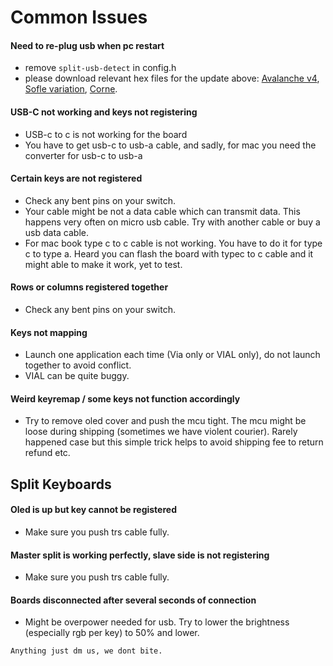 # Common Issues

#### Need to re-plug usb when pc restart
- remove `split-usb-detect` in config.h
- please download relevant hex files for the update above: [Avalanche v4](https://github.com/superxc3/xcmkb/blob/main/list%20of%20items/list%20of%20keyboards/60percent/avalanche/v4/firmware.md#rev3-vial-rev3), [Sofle variation](https://github.com/superxc3/xcmkb/tree/main/list%20of%20items/list%20of%20keyboards/60percent/sofle/sofle%20v1%20%26%20v2%20mx/firmware#standard-firmware-flashed-for-sofle-v2-20230405), [Corne](https://drive.google.com/drive/u/0/folders/1O1TQ90idPsqGZOqgcTjGs8TE27zHC5nr). 

#### USB-C not working and keys not registering
- USB-c to c is not working for the board
- You have to get usb-c to usb-a cable, and sadly, for mac you need the converter for usb-c to usb-a

#### Certain keys are not registered
- Check any bent pins on your switch. 
- Your cable might be not a data cable which can transmit data. This happens very often on micro usb cable. Try with another cable or buy a usb data cable.
- For mac book type c to c cable is not working. You have to do it for type c to type a. Heard you can flash the board with typec to c cable and it might able to make it work, yet to test.

#### Rows or columns registered together
- Check any bent pins on your switch.

#### Keys not mapping
- Launch one application each time (Via only or VIAL only), do not launch together to avoid conflict.
- VIAL can be quite buggy. 

#### Weird keyremap / some keys not function accordingly
- Try to remove oled cover and push the mcu tight. The mcu might be loose during shipping (sometimes we have violent courier). Rarely happened case but this simple trick helps to avoid shipping fee to return refund etc.

## Split Keyboards
#### Oled is up but key cannot be registered
- Make sure you push trs cable fully. 

#### Master split is working perfectly, slave side is not registering
- Make sure you push trs cable fully. 

#### Boards disconnected after several seconds of connection
- Might be overpower needed for usb. Try to lower the brightness (especially rgb per key) to 50% and lower.

`Anything just dm us, we dont bite.`


